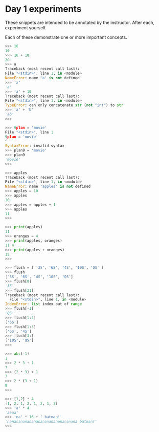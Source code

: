 # Day 1 experiments

These snippets are intended to be annotated by the instructor. After each, experiment yourself.

Each of these demonstrate one or more important concepts.

```python
>>> 10
10
>>> 10 + 10
20
>>> a
Traceback (most recent call last):
File "<stdin>", line 1, in <module>
NameError: name 'a' is not defined
>>> 'a'
'a'
>>> 'a' + 10
Traceback (most recent call last):
File "<stdin>", line 1, in <module>
TypeError: can only concatenate str (not "int") to str
>>> 'a' + 'b'
'ab'
>>>
```

```python
>>> 9plan = 'movie'
File "<stdin>", line 1
9plan = 'movie'
^
SyntaxError: invalid syntax
>>> plan9 = 'movie'
>>> plan9
'movie'
>>>
```

```python
>>> apples
Traceback (most recent call last):
File "<stdin>", line 1, in <module>
NameError: name 'apples' is not defined
>>> apples = 10
>>> apples
10
>>> apples = apples + 1
>>> apples
11
>>>
```

```python
>>> print(apples)
11
>>> oranges = 4
>>> print(apples, oranges)
11 4
>>> print(apples + oranges)
15
>>>
```

```python
>>> flush = [ '3S', '6S', '4S', '10S', 'QS' ]
>>> flush
['3S', '6S', '4S', '10S', 'QS']
>>> flush[0]
'3S'
>>> flush[21]
Traceback (most recent call last):
  File "<stdin>", line 1, in <module>
IndexError: list index out of range
>>> flush[-1]
'QS'
>>> flush[1:2]
['6S']
>>> flush[1:3]
['6S', '4S']
>>> flush[3:]
['10S', 'QS']
>>>
```

```python
>>> abs(-1)
1
>>> 2 * 3 + 1
7
>>> (2 * 3) + 1
7
>>> 2 * (3 + 1)
8
>>>
```

```python
>>> [1,2] * 4
[1, 2, 1, 2, 1, 2, 1, 2]
>>> 'a' * 4
'aaaa'
>>> 'na' * 16 + ' batman!'
'nananananananananananananananana batman!'
>>> 
```
